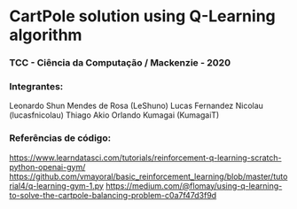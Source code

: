 # CartPole solution using Q-Learning algorithm

### TCC - Ciência da Computação / Mackenzie - 2020

### Integrantes:
Leonardo Shun Mendes de Rosa (LeShuno)
Lucas Fernandez Nicolau (lucasfnicolau)
Thiago Akio Orlando Kumagai (KumagaiT)

### Referências de código:
https://www.learndatasci.com/tutorials/reinforcement-q-learning-scratch-python-openai-gym/
https://github.com/vmayoral/basic_reinforcement_learning/blob/master/tutorial4/q-learning-gym-1.py
https://medium.com/@flomay/using-q-learning-to-solve-the-cartpole-balancing-problem-c0a7f47d3f9d
